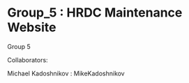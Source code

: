# Group_5 : HRDC Maintenance Website
Group 5

Collaborators:

Michael Kadoshnikov : MikeKadoshnikov
